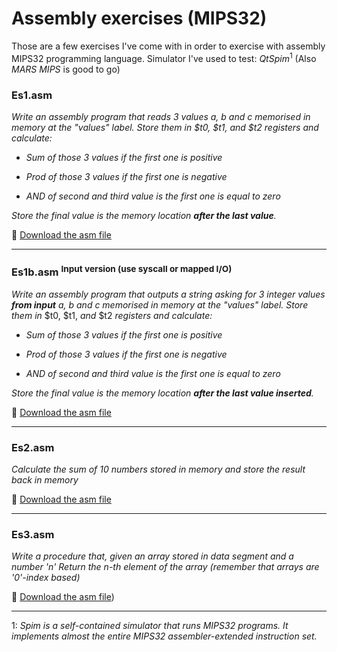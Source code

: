Assembly exercises (MIPS32)
===================
Those are a few exercises I've come with in order to exercise with assembly MIPS32 programming language. 
Simulator I've used to test: *QtSpim*<sup>1</sup> (Also *MARS MIPS* is good to go)

### **Es1.asm**

*Write an assembly program that reads 3 values a, b and c memorised in memory  at the "values" label. Store them in _\$t0, \$t1, and \$t2_ registers and calculate:*

 - *Sum of those 3 values if the first one is positive*

 - *Prod of those 3 values if the first one is negative*

 - *AND of second and third value is the first one is equal to zero*

*Store the final value is the memory location **after the last value**.*

:page_facing_up: [Download the asm file](https://raw.githubusercontent.com/sorre97/Assembly/master/Es1.asm)

----------


### **Es1b.asm** <sup>Input version (use syscall or mapped I/O)</sup>
*Write an assembly program that outputs a string asking for 3 integer values **from input** a, b and c memorised in memory  at the "values" label. Store them in* \$t0, \$t1, *and* \$t2 *registers and calculate:*

- *Sum of those 3 values if the first one is positive*

- *Prod of those 3 values if the first one is negative*

- *AND of second and third value is the first one is equal to zero*

*Store the final value is the memory location **after the last value inserted**.*

:page_facing_up: [Download the asm file](https://raw.githubusercontent.com/sorre97/Assembly/master/Es1b.asm)

----------

### **Es2.asm**

*Calculate the sum of 10 numbers stored in memory and store the result back in memory*

:page_facing_up: [Download the asm file](https://raw.githubusercontent.com/sorre97/Assembly/master/Es2.asm)

-----------

### **Es3.asm**

*Write a procedure that, given an array stored in data segment and a number 'n'*
*Return the n-th element of the array (remember that arrays are '0'-index based)*

:page_facing_up: [Download the asm file](https://raw.githubusercontent.com/sorre97/Assembly/master/Es3.asm))

-----------

1: *Spim is a self-contained simulator that runs MIPS32 programs. It implements almost the entire MIPS32 assembler-extended instruction set.*

